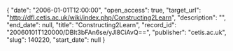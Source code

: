{
  "date": "2006-01-01T12:00:00", 
  "open_access": true, 
  "target_url": "http://dfl.cetis.ac.uk/wiki/index.php/Constructing2Learn", 
  "description": "", 
  "end_date": null, 
  "title": "Constructing2Learn", 
  "record_id": "20060101T120000/DBlt3bFAn6se/yJl8CiAvQ==", 
  "publisher": "cetis.ac.uk", 
  "slug": 140220, 
  "start_date": null
}


